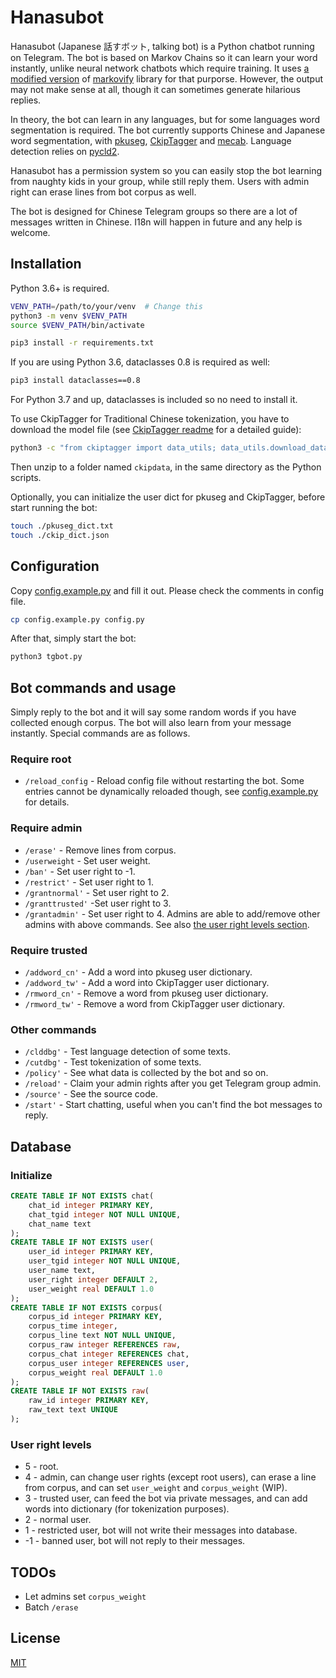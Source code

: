 # Hanasubot
Hanasubot (Japanese 話すボット, talking bot) is a Python chatbot running on Telegram. The bot is based on Markov Chains so it can learn your word instantly, unlike neural network chatbots which require training. It uses [a modified version](https://github.com/fossifer/markovify/tree/make_sentence_that_contains) of [markovify](https://github.com/jsvine/markovify) library for that purporse. However, the output may not make sense at all, though it can sometimes generate hilarious replies.

In theory, the bot can learn in any languages, but for some languages word segmentation is required. The bot currently supports Chinese and Japanese word segmentation, with [pkuseg](https://github.com/lancopku/pkuseg-python), [CkipTagger](https://github.com/ckiplab/ckiptagger) and [mecab](https://github.com/taku910/mecab). Language detection relies on [pycld2](https://github.com/aboSamoor/pycld2).

Hanasubot has a permission system so you can easily stop the bot learning from naughty kids in your group, while still reply them. Users with admin right can erase lines from bot corpus as well.

The bot is designed for Chinese Telegram groups so there are a lot of messages written in Chinese. I18n will happen in future and any help is welcome.

## Installation

Python 3.6+ is required.

```bash
VENV_PATH=/path/to/your/venv  # Change this
python3 -m venv $VENV_PATH
source $VENV_PATH/bin/activate

pip3 install -r requirements.txt
```

If you are using Python 3.6, dataclasses 0.8 is required as well:
```bash
pip3 install dataclasses==0.8
```
For Python 3.7 and up, dataclasses is included so no need to install it.

To use CkipTagger for Traditional Chinese tokenization, you have to download the model file (see [CkipTagger readme](https://github.com/ckiplab/ckiptagger#1-download-model-files) for a detailed guide):
```bash
python3 -c "from ckiptagger import data_utils; data_utils.download_data_gdown('./')"
```
Then unzip to a folder named `ckipdata`, in the same directory as the Python scripts.

Optionally, you can initialize the user dict for pkuseg and CkipTagger, before start running the bot:
```bash
touch ./pkuseg_dict.txt
touch ./ckip_dict.json
```

## Configuration
Copy [config.example.py](config.example.py) and fill it out. Please check the comments in config file.
```bash
cp config.example.py config.py
```
After that, simply start the bot:
```bash
python3 tgbot.py
```

## Bot commands and usage
Simply reply to the bot and it will say some random words if you have collected enough corpus. The bot will also learn from your message instantly. Special commands are as follows.

### Require root
* `/reload_config` - Reload config file without restarting the bot. Some entries cannot be dynamically reloaded though, see [config.example.py](config.example.py) for details.

### Require admin
* `/erase'` - Remove lines from corpus.
* `/userweight` - Set user weight.
* `/ban'` - Set user right to -1.
* `/restrict'` - Set user right to 1.
* `/grantnormal'` - Set user right to 2.
* `/granttrusted'` -Set user right to 3.
* `/grantadmin'` - Set user right to 4.
Admins are able to add/remove other admins with above commands. See also [the user right levels section](#user-right-levels).

### Require trusted
* `/addword_cn'` - Add a word into pkuseg user dictionary.
* `/addword_tw'` - Add a word into CkipTagger user dictionary.
* `/rmword_cn'` - Remove a word from pkuseg user dictionary.
* `/rmword_tw'` - Remove a word from CkipTagger user dictionary.

### Other commands
* `/clddbg'` - Test language detection of some texts.
* `/cutdbg'` - Test tokenization of some texts.
* `/policy'` - See what data is collected by the bot and so on.
* `/reload'` - Claim your admin rights after you get Telegram group admin.
* `/source'` - See the source code.
* `/start'` - Start chatting, useful when you can't find the bot messages to reply.

## Database
### Initialize
```sql
CREATE TABLE IF NOT EXISTS chat(
    chat_id integer PRIMARY KEY,
    chat_tgid integer NOT NULL UNIQUE,
    chat_name text
);
CREATE TABLE IF NOT EXISTS user(
    user_id integer PRIMARY KEY,
    user_tgid integer NOT NULL UNIQUE,
    user_name text,
    user_right integer DEFAULT 2,
    user_weight real DEFAULT 1.0
);
CREATE TABLE IF NOT EXISTS corpus(
    corpus_id integer PRIMARY KEY,
    corpus_time integer,
    corpus_line text NOT NULL UNIQUE,
    corpus_raw integer REFERENCES raw,
    corpus_chat integer REFERENCES chat,
    corpus_user integer REFERENCES user,
    corpus_weight real DEFAULT 1.0
);
CREATE TABLE IF NOT EXISTS raw(
    raw_id integer PRIMARY KEY,
    raw_text text UNIQUE
);
```

### User right levels
* 5 - root.
* 4 - admin, can change user rights (except root users), can erase a line from corpus, and can set `user_weight` and `corpus_weight` (WIP).
* 3 - trusted user, can feed the bot via private messages, and can add words into dictionary (for tokenization purposes).
* 2 - normal user.
* 1 - restricted user, bot will not write their messages into database.
* -1 - banned user, bot will not reply to their messages.

## TODOs
* Let admins set `corpus_weight`
* Batch `/erase`

## License
[MIT](https://choosealicense.com/licenses/mit/)
